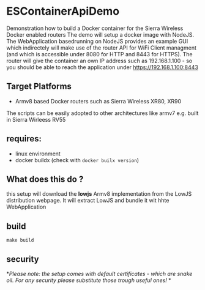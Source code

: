 # ESContainerApiDemo
Demonstration how to build a Docker container for the Sierra Wireless Docker enabled routers
The demo will setup a docker image with NodeJS. The WebApplication basedrunning on NodeJS provides an example GUI which indirectely will make use of the router API for WiFi Client managment (and which is accessible under 8080 for HTTP and 8443 for HTTPS).
The router will give the container an own IP address such as 192.168.1.100 - so you should be able to reach the application under https://192.168.1.100:8443

## Target Platforms
- Armv8 based Docker routers such as Sierra Wireless XR80, XR90

The scripts can be easily adopted to other architectures like armv7 e.g. built in Sierra Wirleess RV55 

## requires:
- linux environment
- docker buildx   (check with ```docker builx version```)

## What does this do ?
this setup will download the __lowjs__ Armv8 implementation from the LowJS distribution webpage. It will extract LowJS and bundle it wit hhte WebApplication

## build
```make build```

## security
**Please note: the setup comes with default certificates - which are snake oil. For any security please substitute those trough useful ones!*
*
